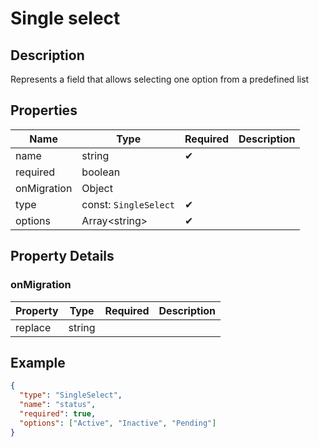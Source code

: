 # Single select

## Description

Represents a field that allows selecting one option from a predefined list

## Properties

| Name        | Type                  | Required | Description |
| ----------- | --------------------- | -------- | ----------- |
| name        | string                | ✔       |             |
| required    | boolean               |          |             |
| onMigration | Object                |          |             |
| type        | const: `SingleSelect` | ✔       |             |
| options     | Array&lt;string&gt;   | ✔       |             |

## Property Details

### onMigration

| Property | Type   | Required | Description |
| -------- | ------ | -------- | ----------- |
| replace  | string |          |             |

## Example

```json
{
  "type": "SingleSelect",
  "name": "status",
  "required": true,
  "options": ["Active", "Inactive", "Pending"]
}
```

